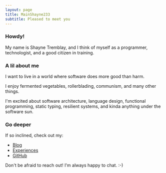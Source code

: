 ```yaml
---
layout: page
title: MainShayne233
subtitle: Pleased to meet you
---
```


### Howdy!

My name is Shayne Tremblay, and I think of myself as a programmer, technologist, and a good citizen in training.

### A lil about me

I want to live in a world where software does more good than harm.

I enjoy fermented vegetables, rollerblading, communism, and many other things.

I'm excited about software architecture, language design, functional programming, static typing, resilient systems, and kinda anything under the software sun.

### Go deeper

If so inclined, check out my:

- [Blog](/blog)
- [Experiences](/experiences)
- [GitHub](https://github.com/MainShayne233)

Don't be afraid to reach out! I'm always happy to chat. :-)

